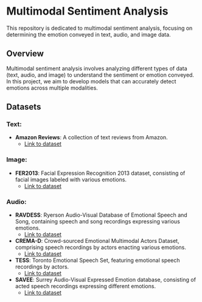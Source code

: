# Multimodal Sentiment Analysis

This repository is dedicated to multimodal sentiment analysis, focusing on determining the emotion conveyed in text, audio, and image data.

## Overview

Multimodal sentiment analysis involves analyzing different types of data (text, audio, and image) to understand the sentiment or emotion conveyed. In this project, we aim to develop models that can accurately detect emotions across multiple modalities.

## Datasets

### Text:
- **Amazon Reviews**: A collection of text reviews from Amazon.
  - [Link to dataset](https://drive.google.com/drive/folders/19NgILqUSELVugZ0Yhuim1LYJdpb0pJvh?usp=sharing)

### Image:
- **FER2013**: Facial Expression Recognition 2013 dataset, consisting of facial images labeled with various emotions.
  - [Link to dataset](https://drive.google.com/file/d/1I87qkweAeWb24fCEs9_KlC9pbaJOawfK/view?usp=sharing)

### Audio:
- **RAVDESS**: Ryerson Audio-Visual Database of Emotional Speech and Song, containing speech and song recordings expressing various emotions.
  - [Link to dataset](https://drive.google.com/drive/folders/1YXGXGRB5kyeKFlYYlH08NVdGhBRZKIxC?usp=drive_link)
- **CREMA-D**: Crowd-sourced Emotional Multimodal Actors Dataset, comprising speech recordings by actors enacting various emotions.
  - [Link to dataset](https://drive.google.com/drive/folders/1rvPIf3TDHXqi4zw2xSzYCUnXEFsGzYA6?usp=drive_link)
- **TESS**: Toronto Emotional Speech Set, featuring emotional speech recordings by actors.
  - [Link to dataset](https://drive.google.com/drive/folders/1shPysp011W2oUE_bvjcsBEjnuVv__7GO?usp=drive_link)
- **SAVEE**: Surrey Audio-Visual Expressed Emotion database, consisting of acted speech recordings expressing different emotions.
  - [Link to dataset](https://drive.google.com/drive/folders/1tNnTPJeVJtKZksFha1KIDa47kmbGzgPA?usp=drive_link)



